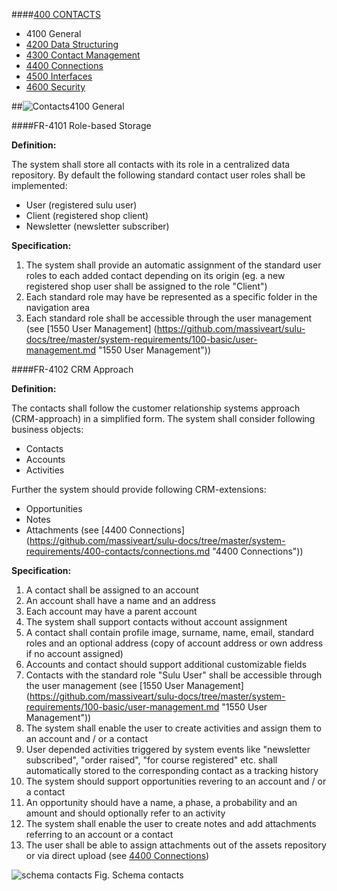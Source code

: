 ####[400 CONTACTS](https://github.com/massiveart/sulu-docs/tree/master/system-requirements/400-contacts "400 CONTACTS")

* 4100 General
* [4200 Data Structuring](https://github.com/massiveart/sulu-docs/tree/master/system-requirements/400-contacts/data-structuring.md "4200 Data Structuring")
* [4300 Contact Management](https://github.com/massiveart/sulu-docs/tree/master/system-requirements/400-contacts/contact-management.md "4300 Contact Management")
* [4400 Connections](https://github.com/massiveart/sulu-docs/tree/master/system-requirements/400-contacts/connections.md "4400 Connections")
* [4500 Interfaces](https://github.com/massiveart/sulu-docs/tree/master/system-requirements/400-contacts/interfaces.md "4500 Interfaces")
* [4600 Security](https://github.com/massiveart/sulu-docs/tree/master/system-requirements/400-contacts/security.md "4600 Security")


##![Contacts](https://raw.github.com/massiveart/sulu-docs/master/system-requirements/images/contacts.png)4100 General

####FR-4101 Role-based Storage

**Definition:**

The system shall store all contacts with its role in a centralized data repository. By default the following standard contact user roles shall be implemented:

* User (registered sulu user)
* Client (registered shop client)
* Newsletter (newsletter subscriber)

**Specification:**

1. The system shall provide an automatic assignment of the standard user roles to each added contact depending on its origin (eg. a new registered shop user shall be assigned to the role "Client")
2. Each standard role may have be represented as a specific folder in the navigation area
3. Each standard role shall be accessible through the user management (see [1550 User Management] (https://github.com/massiveart/sulu-docs/tree/master/system-requirements/100-basic/user-management.md "1550 User Management"))


####FR-4102 CRM Approach

**Definition:**

The contacts shall follow the customer relationship systems approach (CRM-approach) in a simplified form. The system shall consider following business objects:

* Contacts
* Accounts
* Activities

Further the system should provide following CRM-extensions:

* Opportunities
* Notes
* Attachments (see [4400 Connections] (https://github.com/massiveart/sulu-docs/tree/master/system-requirements/400-contacts/connections.md "4400 Connections"))

**Specification:**

1. A contact shall be assigned to an account
1. An account shall have a name and an address
1. Each account may have a parent account
1. The system shall support contacts without account assignment
1. A contact shall contain profile image, surname, name, email, standard roles and an optional address (copy of account address or own address if no account assigned)
1. Accounts and contact should support additional customizable fields
1. Contacts with the standard role "Sulu User" shall be accessible through the user management (see [1550 User Management] (https://github.com/massiveart/sulu-docs/tree/master/system-requirements/100-basic/user-management.md "1550 User Management"))
1. The system shall enable the user to create activities and assign them to an account and / or a contact
1. User depended activities triggered by system events like "newsletter subscribed", "order raised", "for course registered" etc. shall automatically stored to the corresponding contact as a tracking history
1. The system should support opportunities revering to an account and / or a contact 
1. An opportunity should have a name, a phase, a probability and an amount and should optionally refer to an activity
1. The system shall enable the user to create notes and add attachments referring to an account or a contact 
1. The user shall be able to assign attachments out of the assets repository or via direct upload (see [4400 Connections](https://github.com/massiveart/sulu-docs/tree/master/system-requirements/500-assets/connections.md "4400 Connections"))

![schema contacts](https://raw.github.com/massiveart/sulu-docs/master/system-requirements/images/schema-contacts.png)
Fig. Schema contacts
